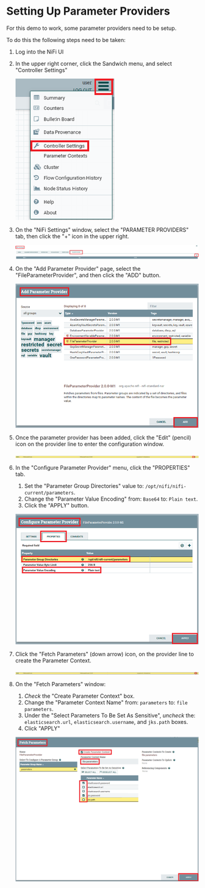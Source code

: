 # Setting Up Parameter Providers

For this demo to work, some parameter providers need to be setup.

To do this the following steps need to be taken:

1. Log into the NiFi UI
2. In the upper right corner, click the Sandwich menu, and select "Controller Settings"

   ![controller-settings.png](screenshots/controller-settings.png)

3. On the "NiFi Settings" window, select the "PARAMETER PROVIDERS" tab, then click the "+" icon in the upper right.

   ![add-param-provider.png](screenshots/add-param-provider.png)

4. On the "Add Parameter Provider" page, select the "FileParameterProvider", and then click the "ADD" button.

   ![add-file-param-provider.png](screenshots/add-file-param-provider.png)

5. Once the parameter provider has been added, click the "Edit" (pencil) icon on the provider line to enter the
   configuration window.

   ![pencil-icon.png](screenshots/pencil-icon.png)

6. In the "Configure Parameter Provider" menu, click the "PROPERTIES" tab.
    1. Set the "Parameter Group Directories" value to: `/opt/nifi/nifi-current/parameters`.
    2. Change the "Parameter Value Encoding" from: `Base64` to: `Plain text`.
    3. Click the "APPLY" button.

   ![config-file-param-provider.png](screenshots/config-file-param-provider.png)

7. Click the "Fetch Parameters" (down arrow) icon, on the provider line to create the Parameter Context.

   ![fetch-params-icon.png](screenshots/fetch-params-icon.png)

8. On the "Fetch Parameters" window:
    1. _Check_ the "Create Parameter Context" box.
    2. Change the "Parameter Context Name" from: `parameters` to: `file parameters`.
    3. Under the "Select Parameters To Be Set As Sensitive", _uncheck_
       the: `elasticsearch.url`, `elasticsearch.username`, and `jks.path` boxes.
    4. Click "APPLY"

   ![fetch-parameters.png](screenshots/fetch-parameters.png)

